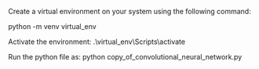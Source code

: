 Create a virtual environment on your system using the following command:

python -m venv virtual_env

Activate the environment:
.\virtual_env\Scripts\activate

Run the python file as:
python copy_of_convolutional_neural_network.py
